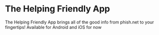 # The Helping Friendly App

The Helping Friendly App brings all of the good info from phish.net to your fingertips!
Available for Android and iOS for now
